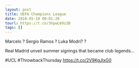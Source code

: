 ```yaml
---
layout: post
title: UEFA Champions League
date: 2018-05-10 00:01:20
tourl: https://t.co/3hpwL69z2B
tags: []
---
```

Marcelo ?
Sergio Ramos ?
Luka Modri? ?

Real Madrid unveil summer signings that became club legends...

#UCL #ThrowbackThursday https://t.co/2V9KgJlxG0